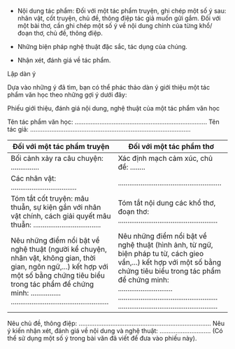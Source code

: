 - Nội dung tác phẩm: Đối với một tác phẩm truyện, ghi chép một số ý sau: nhân vật, cốt truyện, chủ đề, thông điệp tác giả muốn gửi gắm. Đối với một bài thơ, cần ghi chép một số ý về nội dung chính của từng khổ/ đoạn thơ, chủ đề, thông điệp.

- Những biện pháp nghệ thuật đặc sắc, tác dụng của chúng.

- Nhận xét, đánh giá về tác phẩm.

Lập dàn ý

Dựa vào những ý đã tìm, bạn có thể phác thảo dàn ý giới thiệu một tác phẩm văn học theo những gợi ý dưới đây:

Phiếu giới thiệu, đánh giá nội dung, nghệ thuật của một tác phẩm văn học

Tên tác phẩm văn học: ...........................................................................
Tên tác giả: ...........................................................................................

Đối với một tác phẩm truyện | Đối với một tác phẩm thơ
--- | ---
Bối cảnh xảy ra câu chuyện: ............... | Xác định mạch cảm xúc, chủ đề: ........
Các nhân vật: ................................... | .......................................................
Tóm tắt cốt truyện: mâu thuẫn, sự kiện gắn với nhân vật chính, cách giải quyết mâu thuẫn: .................................... | Tóm tắt nội dung các khổ thơ, đoạn thơ: .....................................................
Nêu những điểm nổi bật về nghệ thuật (người kể chuyện, nhân vật, không gian, thời gian, ngôn ngữ,...) kết hợp với một số bằng chứng tiêu biểu trong tác phẩm để chứng minh: ................ .................................................... | Nêu những điểm nổi bật về nghệ thuật (hình ảnh, từ ngữ, biện pháp tu từ, cách gieo vần,...) kết hợp với một số bằng chứng tiêu biểu trong tác phẩm để chứng minh: ............................. ..................................................... .....................................................

Nêu chủ đề, thông điệp: ...........................................................................
Nêu ý kiến nhận xét, đánh giá về nội dung và nghệ thuật: .............................
(Có thể sử dụng một số ý trong bài văn đã viết để đưa vào phiếu này).